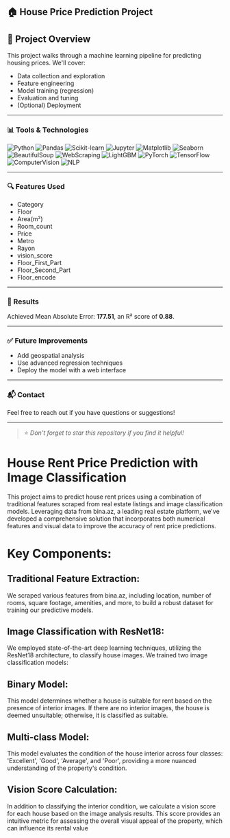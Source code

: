 ## 🏠 House Price Prediction Project
## 📌 Project Overview
This project walks through a machine learning pipeline for predicting housing prices. We'll cover:
- Data collection and exploration
- Feature engineering
- Model training (regression)
- Evaluation and tuning
- (Optional) Deployment
---

### 📊 Tools & Technologies

![Python](https://img.shields.io/badge/Python-FFD43B?style=flat&logo=python&logoColor=blue)
![Pandas](https://img.shields.io/badge/Pandas-150458?style=flat&logo=pandas&logoColor=white)
![Scikit-learn](https://img.shields.io/badge/Scikit--Learn-F7931E?style=flat&logo=scikitlearn&logoColor=white)
![Jupyter](https://img.shields.io/badge/Jupyter-F37626.svg?&style=flat&logo=Jupyter&logoColor=white)
![Matplotlib](https://img.shields.io/badge/Matplotlib-3776AB?style=flat&logo=python&logoColor=white)
![Seaborn](https://img.shields.io/badge/Seaborn-9BAFC6?style=flat&logo=python&logoColor=white)
![BeautifulSoup](https://img.shields.io/badge/BeautifulSoup-ffffff?style=flat&logo=python&logoColor=black)
![WebScraping](https://img.shields.io/badge/Web%20Scraping-6A5ACD?style=flat&logo=python&logoColor=white)
![LightGBM](https://img.shields.io/badge/LightGBM-1D8348?style=flat&logo=lightgbm&logoColor=white)
![PyTorch](https://img.shields.io/badge/PyTorch-EE4C2C?style=flat&logo=pytorch&logoColor=white)
![TensorFlow](https://img.shields.io/badge/TensorFlow-FF6F00?style=flat&logo=tensorflow&logoColor=white)
![ComputerVision](https://img.shields.io/badge/Computer%20Vision-4682B4?style=flat&logo=opencv&logoColor=white)
![NLP](https://img.shields.io/badge/Resnet18-8A2BE2?style=flat&logo=spacy&logoColor=white)

---


### 🔍 Features Used
- Category
- Floor
- Area(m²)
- Room_count
- Price
- Metro
- Rayon
- vision_score
- Floor_First_Part
- Floor_Second_Part
- Floor_encode

---

### 🚀 Results
Achieved Mean Absolute Error: **177.51**, an R² score of **0.88**. 

---

### ✅ Future Improvements
- Add geospatial analysis
- Use advanced regression techniques
- Deploy the model with a web interface

---

### 📬 Contact
Feel free to reach out if you have questions or suggestions!

---

> ⭐ *Don't forget to star this repository if you find it helpful!*


# House Rent Price Prediction with Image Classification

This project aims to predict house rent prices using a combination of traditional features scraped from real estate listings and image classification models. Leveraging data from bina.az, a leading real estate platform, we've developed a comprehensive solution that incorporates both numerical features and visual data to improve the accuracy of rent price predictions.

# Key Components:
## Traditional Feature Extraction: 
We scraped various features from bina.az, including location, number of rooms, square footage, amenities, and more, to build a robust dataset for training our predictive models.

## Image Classification with ResNet18:
We employed state-of-the-art deep learning techniques, utilizing the ResNet18 architecture, to classify house images. We trained two image classification models:

## Binary Model:
This model determines whether a house is suitable for rent based on the presence of interior images. If there are no interior images, the house is deemed unsuitable; otherwise, it is classified as suitable.
## Multi-class Model: 
This model evaluates the condition of the house interior across four classes: 'Excellent', 'Good', 'Average', and 'Poor', providing a more nuanced understanding of the property's condition.
## Vision Score Calculation: 
In addition to classifying the interior condition, we calculate a vision score for each house based on the image analysis results. This score provides an intuitive metric for assessing the overall visual appeal of the property, which can influence its rental value
